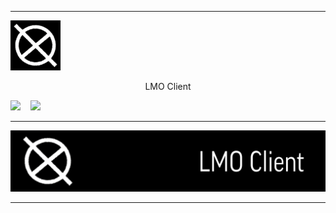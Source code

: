 ----

<div align="left"> <img height="80px" width="auto" src="https://raw.githubusercontent.com/qberkdc/LMO_Xlient/public/images/lmo.png"/> <p style="text-align: center;">LMO Client</p></div>
<p align="left">
  <a href="#"><img height="20px" width="auto" src="https://img.shields.io/github/downloads/qberkdc/LMO_Xlient/total?sort=date&style=for-the-badge&logo=github&logoColor=%23808080"></a> &nbsp;&nbsp;
  <a href="https://github.com/qberkdc/LMO_Xlient/releases/"><img height="15px" width="auto" src="https://img.shields.io/badge/releases-black?style=for-the-badge&logo=github&logoColor=%23707070&label=download&labelColor=%23303030&link=https%3A%2F%2Fgithub.com%2Fqberkdc%2FLMO_Xlient%2Freleases%2F"></a>
</p>

----

<div align="left"> <img height="auto" width="auto" src="https://raw.githubusercontent.com/qberkdc/LMO_Xlient/public/images/lmoxlient.png"/> </div>

---
